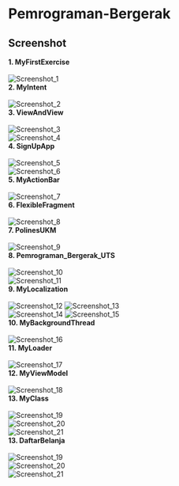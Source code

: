 # Pemrograman-Bergerak

<h2>Screenshot</h2>

<b>1. MyFirstExercise</b><br><br>
![Screenshot_1](MyFirstExercise/Screenshot/Screen%20Shot%202019-09-08%20at%2012.07.33.png)<br>
<b>2. MyIntent</b><br><br>
![Screenshot_2](MyIntent/Screenshot/Screen%20Shot%202019-09-10%20at%2018.26.41.png)<br>
<b>3. ViewAndView</b><br><br>
![Screenshot_3](ViewAndView/Screenshot/Screen%20Shot%202019-09-23%20at%2010.42.06.png)<br>
![Screenshot_4](ViewAndView/Screenshot/Screen%20Shot%202019-09-23%20at%2010.42.14.png)<br>
<b>4. SignUpApp</b><br><br>
![Screenshot_5](SignUpApp/Screenshot/Screen%20Shot%202019-10-26%20at%2023.01.19.png)<br>
![Screenshot_6](SignUpApp/Screenshot/Screen%20Shot%202019-10-26%20at%2023.01.36.png)<br>
<b>5. MyActionBar</b><br><br>
![Screenshot_7](MyActionBar/Screenshot/Screen%20Shot%202019-11-12%20at%2014.32.57.png)<br>
<b>6. FlexibleFragment</b><br><br>
![Screenshot_8](FlexibleFragment/Screenshot/Screen%20Shot%202019-11-12%20at%2014.31.45.png)<br>
<b>7. PolinesUKM</b><br><br>
![Screenshot_9](PolinesUKM/Screenshot/Screen%20Shot%202019-10-26%20at%2022.48.25.png)<br>
<b>8. Pemrograman_Bergerak_UTS</b><br><br>
![Screenshot_10](Pemrograman_Bergerak_UTS/Screenshot/Screen%20Shot%202019-11-11%20at%2013.11.03.png)<br>
![Screenshot_11](Pemrograman_Bergerak_UTS/Screenshot/Screen%20Shot%202019-11-11%20at%2013.11.09.png)<br>
<b>9. MyLocalization</b><br><br>
![Screenshot_12](MyLocalization/Screenshot/Screen%20Shot%202019-11-20%20at%2009.46.26.png)
![Screenshot_13](MyLocalization/Screenshot/Screen%20Shot%202019-11-20%20at%2009.46.33.png)<br>
![Screenshot_14](MyLocalization/Screenshot/Screen%20Shot%202019-11-20%20at%2009.47.24.png)
![Screenshot_15](MyLocalization/Screenshot/Screen%20Shot%202019-11-20%20at%2009.47.29.png)<br>
<b>10. MyBackgroundThread</b><br><br>
![Screenshot_16](BackgroundThread/Screenshot/Screen%20Shot%202020-01-01%20at%2017.36.06.png)<br>
<b>11. MyLoader</b><br><br>
![Screenshot_17](MyLoader/Screenshot/Screen%20Shot%202020-01-01%20at%2017.38.32.png)<br>
<b>12. MyViewModel</b><br><br>
![Screenshot_18](MyViewHolder/Screenshot/Screen%20Shot%202020-01-01%20at%2017.42.16.png)<br>
<b>13. MyClass</b><br><br>
![Screenshot_19](MyClass/Screenshot/Screen%20Shot%202020-01-01%20at%2017.46.36.png )<br>
![Screenshot_20](MyClass/Screenshot/Screen%20Shot%202020-01-01%20at%2017.47.43.png )<br>
![Screenshot_21](MyClass/Screenshot/Screen%20Shot%202020-01-01%20at%2017.47.59.png)<br>
<b>13. DaftarBelanja</b><br><br>
![Screenshot_19](DaftarBelanja/Screenshot/Screen%20Shot%202020-01-01%20at%2019.25.39.png )<br>
![Screenshot_20](DaftarBelanja/Screenshot/Screen%20Shot%202020-01-01%20at%2019.28.39.png )<br>
![Screenshot_21](DaftarBelanja/Screenshot/Screen&20Shot%202020-01-24%20at%2011.16.15.png )<br>

